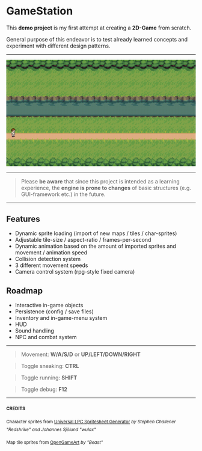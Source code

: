 # GameStation

This **demo project** is my first attempt at creating a **2D-Game** from scratch.

General purpose of this endeavor is to test already learned concepts and experiment with different design patterns.

---

![](./doc/preview/preview.gif)


---
>Please **be aware** that since this project is intended as a learning experience, the **engine is prone to changes** of basic structures (e.g. GUI-framework etc.) in the future.
---

## Features
- Dynamic sprite loading (import of new maps / tiles / char-sprites)
- Adjustable tile-size / aspect-ratio / frames-per-second
- Dynamic animation based on the amount of imported sprites and movement / animation speed
- Collision detection system
- 3 different movement speeds
- Camera control system (rpg-style fixed camera)



## Roadmap
- Interactive in-game objects
- Persistence (config / save files)
- Inventory and in-game-menu system
- HUD
- Sound handling
- NPC and combat system


---
>Movement: **W/A/S/D** or **UP/LEFT/DOWN/RIGHT**

>Toggle sneaking: **CTRL**

>Toggle running: **SHIFT**

>Toggle debug: **F12**
 
---


<sub>**CREDITS**</sub>

<sub>Character sprites from [Universal LPC Spritesheet Generator](https://sanderfrenken.github.io/Universal-LPC-Spritesheet-Character-Generator/) *by Stephen Challener "Redshrike" and Johannes Sjölund "wulax"*</sub>

<sub>Map tile sprites from [OpenGameArt](https://opengameart.org/content/overworld-grass-biome) *by "Beast"*</sub>


